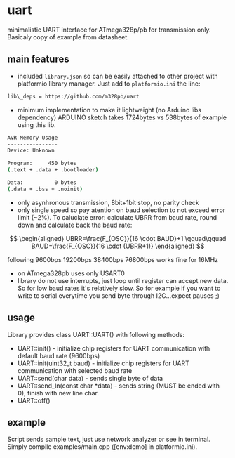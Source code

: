 # uart

minimalistic UART interface for ATmega328p/pb for transmission only. Basicaly
copy of example from datasheet.

## main features

- included `library.json` so can be easily attached to other project with
platformio library manager. Just add to `platformio.ini` the line:

```bash
lib\_deps = https://github.com/m328pb/uart
```

- minimum implementation to make it lightweight (no Arduino libs dependency)
ARDUINO sketch takes 1724bytes vs 538bytes of example using this lib.

```bash
AVR Memory Usage
----------------
Device: Unknown

Program:     450 bytes
(.text + .data + .bootloader)

Data:          0 bytes
(.data + .bss + .noinit)
```

- only asynhronous transmission, 8bit+1bit stop, no parity check
- only single speed so pay atention on baud selection to not exceed
error limit (~2%). To caluclate error: calculate UBRR from baud rate,
round down and calculate back the baud rate:

$$
\begin{aligned}
UBRR=\frac{F_{OSC}}{16 \cdot BAUD}+1
\qquad\qquad
BAUD=\frac{F_{OSC}}{16 \cdot (UBRR+1)}
\end{aligned}
$$

following 9600bps 19200bps 38400bps 76800bps works fine for 16MHz

- on ATmega328pb uses only USART0
- library do not use interrupts, just loop until register can accept new data.
So for low baud rates it's relatively slow. So for example if you want to write
to serial everytime you send byte through I2C...expect pauses ;)

## usage

Library provides class UART::UART() with following methods:

- UART::init() - initialize chip registers for UART communication with default
baud rate (9600bps)
- UART::init(uint32_t baud) - initialize chip registers for UART communication
with selected baud rate
- UART::send(char data) - sends single byte of data
- UART::send_ln(const char *data) - sends string (MUST be ended with 0), finish
with new line char.
- UART::off()

## example

Script sends sample text, just use network analyzer or see in terminal. Simply
compile examples/main.cpp ([env:demo] in platformio.ini).
